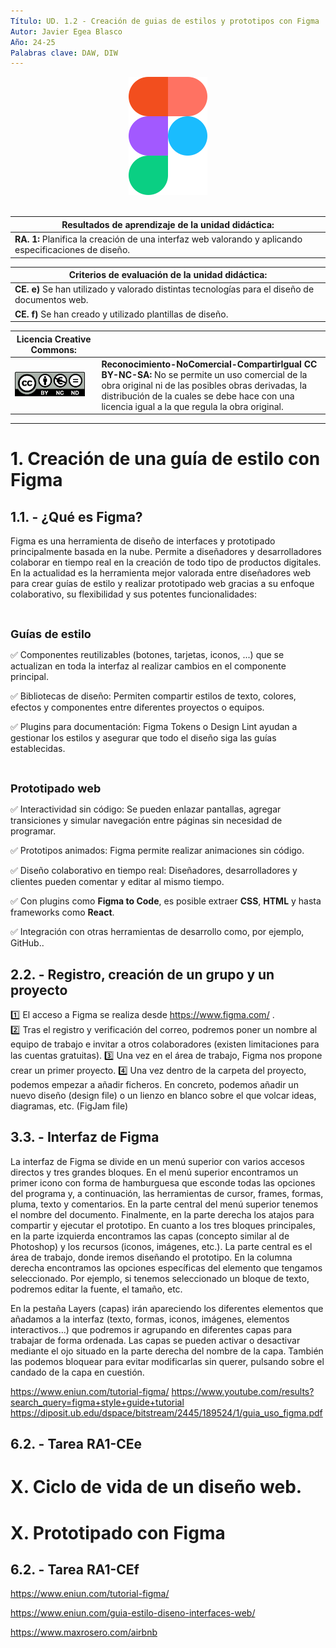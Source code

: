 ```yaml
---
Título: UD. 1.2 - Creación de guias de estilos y prototipos con Figma 
Autor: Javier Egea Blasco  
Año: 24-25  
Palabras clave: DAW, DIW  
---
```

<div align="center">
  <img src="./img/Figma-logo.svg.png" width="25%">
</div>

<br>

| **Resultados de aprendizaje de la unidad didáctica:** |
|-|
| **RA. 1:** Planifica la creación de una interfaz web valorando y aplicando especificaciones de diseño.|

|**Criterios de evaluación de la unidad didáctica:**|
|-|
| **CE. e&#41;** Se han utilizado y valorado distintas tecnologías para el diseño de documentos web.|
| **CE. f&#41;** Se han creado y utilizado plantillas de diseño.|


| **Licencia Creative Commons:** ||
| - | - |
| <img src="./img/by-nc-nd-eu_.png" width=90%> | **Reconocimiento-NoComercial-CompartirIgual CC BY-NC-SA:** No se permite un uso comercial de la obra original ni de las posibles obras derivadas, la distribución de la cuales se debe hace con una licencia igual a la que regula la obra original. |
---  
 

# 1. Creación de una guía de estilo con Figma
## 1.1. - ¿Qué es Figma?
Figma es una herramienta de diseño de interfaces y prototipado principalmente basada en la nube. Permite a diseñadores y desarrolladores colaborar en tiempo real en la creación de todo tipo de productos digitales.  
En la actualidad es la herramienta mejor valorada entre diseñadores web para crear guías de estilo y realizar prototipado web gracias a su enfoque colaborativo, su flexibilidad y sus potentes funcionalidades:   

<br>

<strong style="font-size: 18px;">Guías de estilo</strong>

✅ Componentes reutilizables (botones, tarjetas, iconos, ...) que se actualizan en toda la interfaz al realizar cambios en el componente principal.

✅ Bibliotecas de diseño: Permiten compartir estilos de texto, colores, efectos y componentes entre diferentes proyectos o equipos.

✅ Plugins para documentación: Figma Tokens o Design Lint ayudan a gestionar los estilos y asegurar que todo el diseño siga las guías establecidas.

<br>

<strong style="font-size: 18px;">Prototipado web</strong>

✅ Interactividad sin código: Se pueden enlazar pantallas, agregar transiciones y simular navegación entre páginas sin necesidad de programar.

✅ Prototipos animados: Figma permite realizar animaciones sin código. 

✅ Diseño colaborativo en tiempo real: Diseñadores, desarrolladores y clientes pueden comentar y editar al mismo tiempo.

✅ Con plugins como **Figma to Code**, es posible extraer **CSS**, **HTML** y hasta frameworks como **React**.

✅ Integración con otras herramientas de desarrollo como, por ejemplo, GitHub..


## 2.2. - Registro, creación de un grupo y un proyecto
:one: El acceso a Figma se realiza desde https://www.figma.com/ .  
:two: Tras el registro y verificación del correo, podremos poner un nombre al equipo de trabajo e invitar a otros colaboradores (existen limitaciones para las cuentas gratuitas). 
:three: Una vez en el área de trabajo, Figma nos propone crear un primer proyecto.
:four: Una vez dentro de la carpeta del proyecto, podemos empezar a añadir ficheros. En concreto, podemos añadir un nuevo diseño (design file) o un lienzo en blanco sobre el que volcar ideas, diagramas, etc. (FigJam file)

## 3.3. - Interfaz de Figma
La interfaz de Figma se divide en un menú superior con varios accesos directos y tres
grandes bloques. En el menú superior encontramos un primer icono con forma de
hamburguesa que esconde todas las opciones del programa y, a continuación, las
herramientas de cursor, frames, formas, pluma, texto y comentarios. En la parte central
del menú superior tenemos el nombre del documento. Finalmente, en la parte derecha
los atajos para compartir y ejecutar el prototipo.
En cuanto a los tres bloques principales, en la parte izquierda encontramos las capas
(concepto similar al de Photoshop) y los recursos (iconos, imágenes, etc.). La parte
central es el área de trabajo, donde iremos diseñando el prototipo. En la columna
derecha encontramos las opciones específicas del elemento que tengamos
seleccionado. Por ejemplo, si tenemos seleccionado un bloque de texto, podremos
editar la fuente, el tamaño, etc.

En la pestaña Layers (capas) irán apareciendo los diferentes elementos que añadamos
a la interfaz (texto, formas, iconos, imágenes, elementos interactivos…) que podremos
ir agrupando en diferentes capas para trabajar de forma ordenada. Las capas se
pueden activar o desactivar mediante el ojo situado en la parte derecha del nombre de
la capa. También las podemos bloquear para evitar modificarlas sin querer, pulsando
sobre el candado de la capa en cuestión.

















https://www.eniun.com/tutorial-figma/
https://www.youtube.com/results?search_query=figma+style+guide+tutorial
https://diposit.ub.edu/dspace/bitstream/2445/189524/1/guia_uso_figma.pdf


## 6.2. - Tarea RA1-CEe



# X. Ciclo de vida de un diseño web.

# X.  Prototipado con Figma


## 6.2. - Tarea RA1-CEf
https://www.eniun.com/tutorial-figma/

https://www.eniun.com/guia-estilo-diseno-interfaces-web/


https://www.maxrosero.com/airbnb
